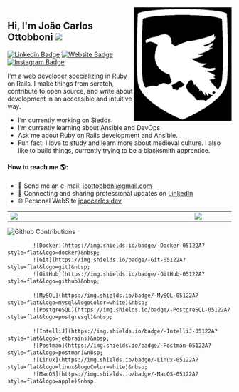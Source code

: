 <img align="right" src="https://github.com/jcottobboni/jcottobboni/blob/master/logo.png" alt="jcottobboni logo" width=220px/>

## Hi, I'm João Carlos Ottobboni <img src="https://raw.githubusercontent.com/iampavangandhi/iampavangandhi/master/gifs/Hi.gif" width="30px"></h2>
[![Linkedin Badge](https://img.shields.io/badge/-LinkedIn-0e76a8?style=flat-square&logo=Linkedin&logoColor=white)](https://linkedin.com/in/jcottobboni)
[![Website Badge](https://img.shields.io/badge/Website-3b5998?style=flat-square&logo=google-chrome&logoColor=white)](https://joaocarlos.dev)
[![Instagram Badge](https://img.shields.io/badge/-Instagram-e4405f?style=flat-square&logo=Instagram&logoColor=white)](https://instagram.com/joaocarlos.dev/)

I'm a web developer specializing in Ruby on Rails. I make things from scratch, contribute to open source, and write about development in an accessible and intuitive way.

-  I’m currently working on Siedos.
-  I’m currently learning about Ansible and DevOps
-  Ask me about Ruby on Rails development and Ansible.
-  Fun fact: I love to study and learn more about medieval culture. I also like to build things, currently trying to be a blacksmith apprentice.

#### How to reach me 🌎:
- 📨 Send me an e-mail: jcottobboni@gmail.com
- 💼 Connecting and sharing professional updates on <a href="https://www.linkedin.com/in/jcottobboni/">LinkedIn</a>
- 🌐 Personal WebSite <a href="https://joaocarlos.dev">joaocarlos.dev</a>


<center>
  <table>
    <tr>
        <td><img width="400px" align="left" src="https://github-readme-stats.vercel.app/api/top-langs/?username=jcottobboni&hide=html&layout=compact&theme=default" /></td>
        <td><img width="470px" align="left" src="https://github-readme-stats.vercel.app/api?username=jcottobboni&theme=default" /></td>
    </tr>   
  </table>
</center>

![Github Contributions](https://github-readme-streak-stats.herokuapp.com/?user=jcottobboni)
        
            ![Docker](https://img.shields.io/badge/-Docker-05122A?style=flat&logo=docker)&nbsp;
            ![Git](https://img.shields.io/badge/-Git-05122A?style=flat&logo=git)&nbsp;
            ![GitHub](https://img.shields.io/badge/-GitHub-05122A?style=flat&logo=github)&nbsp;
          
            ![MySQL](https://img.shields.io/badge/-MySQL-05122A?style=flat&logo=mysql&logoColor=white)&nbsp;
            ![PostgreSQL](https://img.shields.io/badge/-PostgreSQL-05122A?style=flat&logo=postgresql)&nbsp;
          
            ![IntelliJ](https://img.shields.io/badge/-IntelliJ-05122A?style=flat&logo=jetbrains)&nbsp;
            ![Postman](https://img.shields.io/badge/-Postman-05122A?style=flat&logo=postman)&nbsp;
            ![Linux](https://img.shields.io/badge/-Linux-05122A?style=flat&logo=linux&logoColor=white)&nbsp;
            ![MacOS](https://img.shields.io/badge/-MacOS-05122A?style=flat&logo=apple)&nbsp;



